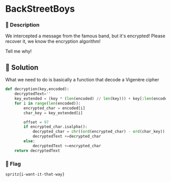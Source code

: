 # BackStreetBoys
### 📄 Description
We intercepted a message from the famous band, but it's encrypted!
Please recover it, we know the encryption algorithm!

Tell me why!

## 🔑 Solution
What we need to do is basically a function that decode a Vigenère cipher
```python
def decryption(key,encoded):
    decryptedText=''
    key_extended = (key * (len(encoded) // len(key))) + key[:len(encoded) % len(key)]
    for i in range(len(encoded)):
        encrypted_char = encoded[i]
        char_key = key_extended[i]

        offset = 97
        if encrypted_char.isalpha():
            decrypted_char = chr((ord(encrypted_char) - ord(char_key)) % 26 + offset)
            decryptedText +=decrypted_char
        else:
            decryptedText +=encrypted_char
    return decryptedText
```

### 🚩 Flag
```plain
spritz{i-want-it-that-way}
```